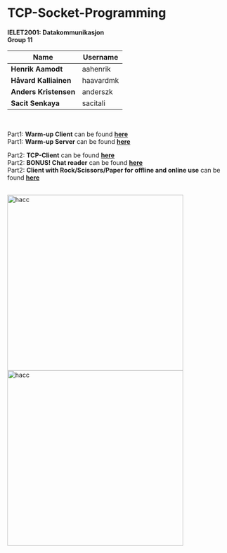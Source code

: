 # TCP-Socket-Programming

**IELET2001: Datakommunikasjon** <br>
**Group 11**


| Name  | Username |    
| ------------- | ------------- | 
| **Henrik Aamodt**  | aahenrik  | 
| **Håvard Kalliainen**  | haavardmk  | 
| **Anders Kristensen**  | anderszk  | 
| **Sacit Senkaya**  | sacitali  | 
<br>

Part1: **Warm-up Client** can be found [**here**](https://github.com/anderszk/TCP-Socket-Programming/blob/master/Anders'%20kode/Warm-up_exercise_final.py)<br>
Part1: **Warm-up Server** can be found [**here**](https://github.com/anderszk/TCP-Socket-Programming/blob/master/Anders'%20kode/Warm-up%20Server.py)

Part2: **TCP-Client** can be found [**here**](https://github.com/anderszk/TCP-Socket-Programming/blob/master/Part2_final.py)<br>
Part2: **BONUS! Chat reader** can be found [**here**](https://github.com/anderszk/TCP-Socket-Programming/blob/master/H%C3%A5vard's%20kode/Public%20chat%20reader.py)
<br>
Part2: **Client with Rock/Scissors/Paper for offline and online use** can be found [**here**](https://github.com/anderszk/TCP-Socket-Programming/blob/master/Anders'%20kode/client_rsp.py)
<br>

<br>
<img src="https://i.pinimg.com/originals/1e/b6/62/1eb6625adf1d63d969a72bd80cc593ba.jpg" alt="hacc" width="400"/>
<img src="https://memegenerator.net/img/instances/62789357/when-did-you-become-an-expert-in-tcpip-protocol-last-night.jpg" alt="hacc" width="400"/>

